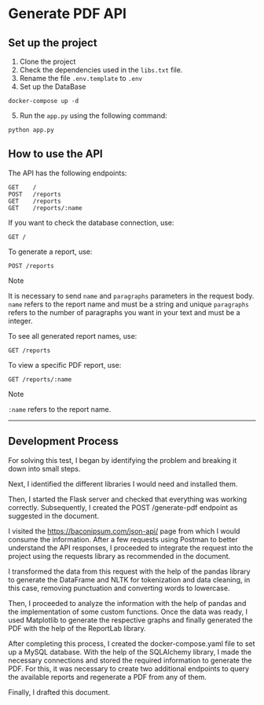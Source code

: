 # Generate PDF API

## Set up the project

1. Clone the project
2. Check the dependencies used in the ```libs.txt``` file. 
3. Rename the file ```.env.template``` to ```.env```
4. Set up the DataBase
```
docker-compose up -d
```
5. Run the ```app.py``` using the following command:
```
python app.py
```

## How to use the API

The API has the following endpoints:

```
GET    /
POST   /reports
GET    /reports
GET    /reports/:name
```

If you want to check the database connection, use:
```
GET /
```

To generate a report, use:
```
POST /reports
```
> [!NOTE]
> It is necessary to send ```name``` and ```paragraphs``` parameters in the request body.
> ```name``` refers to the report name and must be a string and unique
> ```paragraphs``` refers to the number of paragraphs you want in your text and must be a integer.

To see all generated report names, use:
```
GET /reports
```

To view a specific PDF report, use:
```
GET /reports/:name
```
> [!NOTE]
> ```:name``` refers to the report name.


________________________________

## Development Process

For solving this test, I began by identifying the problem and breaking it down into small steps.

Next, I identified the different libraries I would need and installed them.

Then, I started the Flask server and checked that everything was working correctly. Subsequently, I created the POST /generate-pdf endpoint as suggested in the document.

I visited the https://baconipsum.com/json-api/ page from which I would consume the information. After a few requests using Postman to better understand the API responses, I proceeded to integrate the request into the project using the requests library as recommended in the document.

I transformed the data from this request with the help of the pandas library to generate the DataFrame and NLTK for tokenization and data cleaning, in this case, removing punctuation and converting words to lowercase.

Then, I proceeded to analyze the information with the help of pandas and the implementation of some custom functions. Once the data was ready, I used Matplotlib to generate the respective graphs and finally generated the PDF with the help of the ReportLab library.

After completing this process, I created the docker-compose.yaml file to set up a MySQL database. With the help of the SQLAlchemy library, I made the necessary connections and stored the required information to generate the PDF. For this, it was necessary to create two additional endpoints to query the available reports and regenerate a PDF from any of them.

Finally, I drafted this document.
